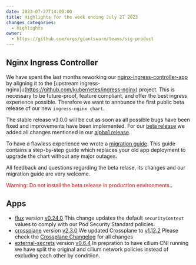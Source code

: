 ```yaml
---
date: 2023-07-27T14:00:00
title: Highlights for the week ending July 27 2023
changes_categories:
  - Highlights
owner:
  - https://github.com/orgs/giantswarm/teams/sig-product
---
```


## Nginx Ingress Controller 

We have spent the last months reworking our [nginx-ingress-controller-app](https://github.com/giantswarm/ingress-nginx-app) by aligning it to the [upstream ingress-nginx]u(https://github.com/kubernetes/ingress-nginx) project. This is necessary to be future-proof, feature compliant, and offer the best ingress experience possible. Therefore we want to announce the first public beta release of our new `ingress-nginx chart`.

The stable release v3.0.0 will be cut as soon as all possible bugs have been fixed and improvements have been implemented. For our  [beta release](https://github.com/giantswarm/ingress-nginx-app/releases/tag/v3.0.0-beta1) we added all changes mentioned in our [alpha1 release](https://github.com/giantswarm/ingress-nginx-app/releases/tag/v3.0.0-alpha1).

To have a flawless experience we wrote a [migration guide](https://github.com/giantswarm/ingress-nginx-app/blob/v3.0.0-beta1/migration.md). This guide contains a step-by-step guide which replaces your old app deployment to upgrade the chart without any major outages. 

All feedback and questions regarding the beta relase, its changes and our migration guide are very welcome.

<span style="color:red">Warning: Do not install the beta release in production environments.</span>.

## Apps

- [flux](https://github.com/giantswarm/flux-app) version [v0.24.0](https://github.com/giantswarm/flux-app/blob/master/CHANGELOG.md#0240---2023-07-04) This change updates the default `securityContext` values to comply with our Pod Security Standard policies.
- [crossplane](https://github.com/giantswarm/crossplane) version [v2.3.0](https://github.com/giantswarm/crossplane) We updated Crossplane to [v1.12.2](https://github.com/crossplane/crossplane/releases/tag/v1.12.2) Please check the [Crossplane Changelog](https://github.com/crossplane/crossplane/releases/tag/v1.12.2) for all changes
- [external-secrets](https://github.com/giantswarm/external-secrets) version [v0.6.4](https://github.com/giantswarm/external-secrets) In prepration to have cilium CNI running we have split the original and cilium network policies instead of excluding each other by conditiion.



